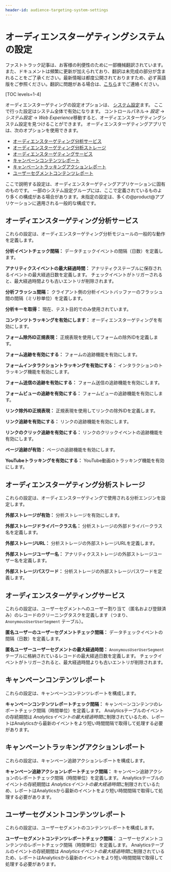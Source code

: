 ```yaml
---
header-id: audience-targeting-system-settings
---
```


# オーディエンスターゲティングシステムの設定

<p class="alert alert-info"><span class="wysiwyg-color-blue120">ファストトラック記事は、お客様の利便性のために一部機械翻訳されています。また、ドキュメントは頻繁に更新が加えられており、翻訳は未完成の部分が含まれることをご了承ください。最新情報は都度公開されておりますため、必ず英語版をご参照ください。翻訳に問題がある場合は、<a href="mailto:support-content-jp@liferay.com">こちら</a>までご連絡ください。</span></p>

[TOC levels=1-4]

オーディエンスターゲティングの設定オプションは、 [システム設定](/docs/7-1/user/-/knowledge_base/u/system-settings)ます。 ここで行った設定はシステム全体で有効になります。 コントロールパネル→ *設定* → *システム設定* → *Web Experience*移動すると、オーディエンスターゲティングシステム設定を見つけることができます。 オーディエンスターゲティングアプリでは、次のオプションを使用できます。

  - [オーディエンスターゲティング分析サービス](#audience-targeting-analytics-service)
  - [オーディエンスターゲティング分析ストレージ](#audience-targeting-analytics-storage)
  - [オーディエンスターゲティングサービス](#audience-targeting-service)
  - [キャンペーンコンテンツレポート](#campaign-content-report)
  - [キャンペーントラッキングアクションレポート](#campaign-tracking-actions-report)
  - [ユーザーセグメントコンテンツレポート](#user-segment-content-report)

ここで説明する設定は、オーディエンスターゲティングアプリケーションに固有のものです。 一部のシステム設定グループには、ここで定義されているものより多くの構成がある場合があります。未指定の設定は、多くの@product@アプリケーションに適用される一般的な構成です。

## オーディエンスターゲティング分析サービス

これらの設定は、オーディエンスターゲティング分析モジュールの一般的な動作を定義します。

**分析イベントチェック間隔：** データチェックイベントの間隔（日数）を定義します。

**アナリティクスイベントの最大経過時間：** アナリティクステーブルに保存されるイベントの最大経過日数を定義します。 チェックイベントがトリガーされると、最大経過時間よりも古いエントリが削除されます。

**分析フラッシュ間隔：** クライアント側の分析イベントバッファーのフラッシュ間の間隔（ミリ秒単位）を定義します。

**分析キーを取得：** 現在、テスト目的でのみ使用されています。

**コンテンツトラッキングを有効にします：** オーディエンスターゲティングを有効にします。

**フォーム除外ID正規表現：** 正規表現を使用してフォームの除外IDを定義します。

**フォーム追跡を有効にする：** フォームの追跡機能を有効にします。

**フォームインタラクショントラッキングを有効にする：** インタラクションのトラッキング機能を有効にします。

**フォーム送信の追跡を有効にする：** フォーム送信の追跡機能を有効にします。

**フォームビューの追跡を有効にする：** フォームビューの追跡機能を有効にします。

**リンク除外ID正規表現：** 正規表現を使用してリンクの除外IDを定義します。

**リンク追跡を有効にする：** リンクの追跡機能を有効にします。

**リンクのクリック追跡を有効にする：** リンクのクリックイベントの追跡機能を有効にします。

**ページ追跡が有効：** ページの追跡機能を有効にします。

**YouTubeトラッキングを有効にする：** YouTube動画のトラッキング機能を有効にします。

## オーディエンスターゲティング分析ストレージ

これらの設定は、オーディエンスターゲティングで使用される分析エンジンを設定します。

**外部ストレージが有効：** 分析ストレージを有効にします。

**外部ストレージドライバークラス名：** 分析ストレージの外部ドライバークラス名を定義します。

**外部ストレージURL：** 分析ストレージの外部ストレージURLを定義します。

**外部ストレージユーザー名：** アナリティクスストレージの外部ストレージユーザー名を定義します。

**外部ストレージパスワード：** 分析ストレージの外部ストレージパスワードを定義します。

## オーディエンスターゲティングサービス

これらの設定は、ユーザーセグメントへのユーザー割り当て（匿名および登録済み）のレコードのクリーニングタスクを定義します（つまり、 `AnonymousUserUserSegment` テーブル）。

**匿名ユーザーのユーザーセグメントチェック間隔：** データチェックイベントの間隔（日数）を定義します。

**匿名ユーザーユーザーセグメントの最大経過時間：** `AnonymousUserUserSegment` テーブルに格納されているレコードの最大経過日数を定義します。 チェックイベントがトリガーされると、最大経過時間よりも古いエントリが削除されます。

## キャンペーンコンテンツレポート

これらの設定は、キャンペーンコンテンツレポートを構成します。

**キャンペーンコンテンツレポートチェック間隔：** キャンペーンコンテンツのレポートチェック間隔（時間単位）を定義します。 Analyticsテーブルのイベントの存続期間は *Analyticsイベントの最大経過時間*に制限されているため、レポートはAnalyticsから最新のイベントをより短い時間間隔で取得して処理する必要があります。

## キャンペーントラッキングアクションレポート

これらの設定は、キャンペーン追跡アクションレポートを構成します。

**キャンペーン追跡アクションレポートチェック間隔：** キャンペーン追跡アクションのレポートチェック間隔（時間単位）を定義します。 Analyticsテーブルのイベントの存続期間は *Analyticsイベントの最大経過時間*に制限されているため、レポートはAnalyticsから最新のイベントをより短い時間間隔で取得して処理する必要があります。

## ユーザーセグメントコンテンツレポート

これらの設定は、ユーザーセグメントのコンテンツレポートを構成します。

**ユーザーセグメントコンテンツレポートチェック間隔：** ユーザーセグメントコンテンツのレポートチェック間隔（時間単位）を定義します。 Analyticsテーブルのイベントの存続期間は *Analyticsイベントの最大経過時間*に制限されているため、レポートはAnalyticsから最新のイベントをより短い時間間隔で取得して処理する必要があります。
